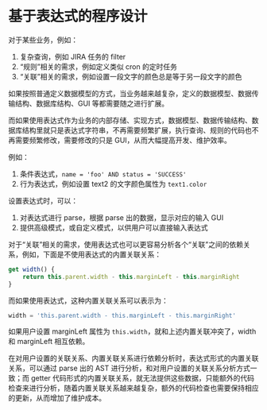 # 基于表达式的程序设计

对于某些业务，例如：

1. 复杂查询，例如 JIRA 任务的 filter
2. “规则”相关的需求，例如定义类似 cron 的定时任务
3. “关联”相关的需求，例如设置一段文字的颜色总是等于另一段文字的颜色

如果按照普通定义数据模型的方式，当业务越来越复杂，定义的数据模型、数据传输结构、数据库结构、GUI 等都需要随之进行扩展。

而如果使用表达式作为业务的内部存储、实现方式，数据模型、数据传输结构、数据库结构里就只是表达式字符串，不再需要频繁扩展，执行查询、规则的代码也不再需要频繁修改，需要修改的只是 GUI，从而大幅提高开发、维护效率。

例如：

1. 条件表达式，`name = 'foo' AND status = 'SUCCESS'`
2. 行为表达式，例如设置 text2 的文字颜色属性为 `text1.color`

设置表达式时，可以：

1. 对表达式进行 parse，根据 parse 出的数据，显示对应的输入 GUI
2. 提供高级模式，或自定义模式，以供用户可以直接输入表达式

对于“关联”相关的需求，使用表达式也可以更容易分析各个“关联”之间的依赖关系，例如，下面是不使用表达式的内置关联关系：

```ts
get width() {
    return this.parent.width - this.marginLeft - this.marginRight
}
```

而如果使用表达式，这种内置关联关系可以表示为：

```ts
width = 'this.parent.width - this.marginLeft - this.marginRight'
```

如果用户设置 marginLeft 属性为 `this.width`，就和上述内置关联冲突了，width 和 marginLeft 相互依赖。

在对用户设置的关联关系、内置关联关系进行依赖分析时，表达式形式的内置关联关系，可以通过 parse 出的 AST 进行分析，和对用户设置的关联关系分析方式一致；而 getter 代码形式的内置关联关系，就无法提供这些数据，只能额外的代码检查来进行分析，随着内置关联关系越来越复杂，额外的代码检查也需要保持相应的更新，从而增加了维护成本。
